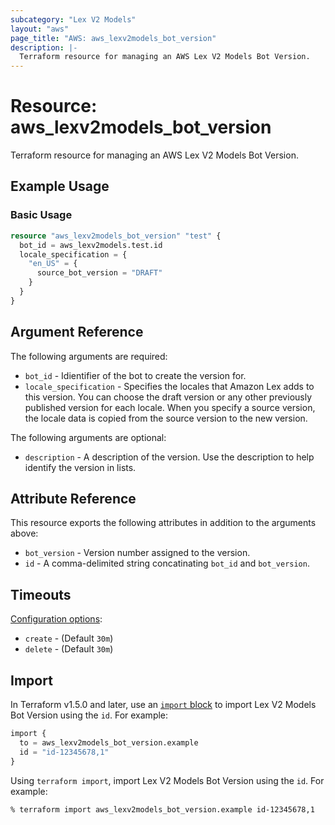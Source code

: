 ```yaml
---
subcategory: "Lex V2 Models"
layout: "aws"
page_title: "AWS: aws_lexv2models_bot_version"
description: |-
  Terraform resource for managing an AWS Lex V2 Models Bot Version.
---
```


# Resource: aws_lexv2models_bot_version

Terraform resource for managing an AWS Lex V2 Models Bot Version.

## Example Usage

### Basic Usage

```terraform
resource "aws_lexv2models_bot_version" "test" {
  bot_id = aws_lexv2models.test.id
  locale_specification = {
    "en_US" = {
      source_bot_version = "DRAFT"
    }
  }
}
```

## Argument Reference

The following arguments are required:

* `bot_id` - Idientifier of the bot to create the version for.
* `locale_specification` - Specifies the locales that Amazon Lex adds to this version. You can choose the draft version or any other previously published version for each locale. When you specify a source version, the locale data is copied from the source version to the new version.

The following arguments are optional:

* `description` - A description of the version. Use the description to help identify the version in lists.

## Attribute Reference

This resource exports the following attributes in addition to the arguments above:

* `bot_version` - Version number assigned to the version.
* `id` - A comma-delimited string concatinating `bot_id` and `bot_version`.

## Timeouts

[Configuration options](https://developer.hashicorp.com/terraform/language/resources/syntax#operation-timeouts):

* `create` - (Default `30m`)
* `delete` - (Default `30m`)

## Import

In Terraform v1.5.0 and later, use an [`import` block](https://developer.hashicorp.com/terraform/language/import) to import Lex V2 Models Bot Version using the `id`. For example:

```terraform
import {
  to = aws_lexv2models_bot_version.example
  id = "id-12345678,1"
}
```

Using `terraform import`, import Lex V2 Models Bot Version using the `id`. For example:

```console
% terraform import aws_lexv2models_bot_version.example id-12345678,1
```
